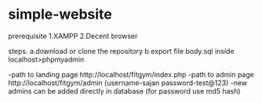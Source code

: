 # simple-website

prerequisite
1.XAMPP 
2.Decent browser

steps.
a.download or clone the repository
b.export file body.sql inside localhost>phpmyadmin

-path to landing page http://localhost/fitgym/index.php 
-path to admin page http://localhost/fitgym/admin (username-sajan password-test@123)
-new admins can be added directly in database (for password use md5 hash)

